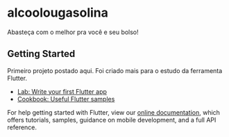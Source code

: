 # alcoolougasolina

Abasteça com o melhor pra você e seu bolso!

## Getting Started
Primeiro projeto postado aqui. Foi criado mais para o estudo da ferramenta Flutter.

- [Lab: Write your first Flutter app](https://flutter.dev/docs/get-started/codelab)
- [Cookbook: Useful Flutter samples](https://flutter.dev/docs/cookbook)

For help getting started with Flutter, view our
[online documentation](https://flutter.dev/docs), which offers tutorials,
samples, guidance on mobile development, and a full API reference.
